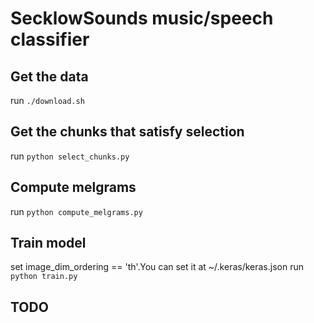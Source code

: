 # SecklowSounds music/speech classifier

## Get the data

run `./download.sh`

## Get the chunks that satisfy selection

run `python select_chunks.py`

## Compute melgrams

run `python compute_melgrams.py`

## Train model

set image_dim_ordering == 'th'.You can set it at ~/.keras/keras.json
run `python train.py`

## TODO